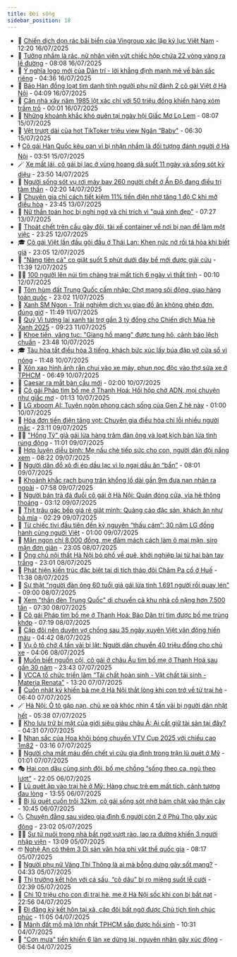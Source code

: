 ```yaml
---
title: Đời sống
sidebar_position: 18
---
```


<!-- dantri-doi-song:START -->
- 🥳 [Chiến dịch dọn rác bãi biển của Vingroup xác lập kỷ lục Việt Nam](https://dantri.com.vn/doi-song/chien-dich-don-rac-bai-bien-cua-vingroup-xac-lap-ky-luc-viet-nam-20250716185451845.htm) - 12:20 16/07/2025
- 🌁 [Tưởng nhầm là rác, nữ nhân viên vứt chiếc hộp chứa 22 vòng vàng ra lề đường](https://dantri.com.vn/doi-song/tuong-nham-la-rac-nu-nhan-vien-vut-chiec-hop-chua-22-vong-vang-ra-le-duong-20250716095548956.htm) - 08:08 16/07/2025
- 👀 [Ý nghĩa logo mới của Dân trí - lời khẳng định mạnh mẽ về bản sắc riêng](https://dantri.com.vn/doi-song/y-nghia-logo-moi-cua-dan-tri-loi-khang-dinh-manh-me-ve-ban-sac-rieng-20250716103645638.htm) - 04:36 16/07/2025
- 🐻 [Báo Hàn đồng loạt tìm danh tính người phụ nữ đánh 2 cô gái Việt ở Hà Nội](https://dantri.com.vn/doi-song/bao-han-dong-loat-tim-danh-tinh-nguoi-phu-nu-danh-2-co-gai-viet-o-ha-noi-20250716105147697.htm) - 04:09 16/07/2025
- 🦅 [Căn nhà xây năm 1985 lột xác chỉ với 50 triệu đồng khiến hàng xóm trầm trồ](https://dantri.com.vn/doi-song/can-nha-xay-nam-1985-lot-xac-chi-voi-50-trieu-dong-khien-hang-xom-tram-tro-20250715094109219.htm) - 00:01 16/07/2025
- 🦩 [Những khoảnh khắc khó quên tại ngày hội Giấc Mơ Lọ Lem](https://dantri.com.vn/doi-song/nhung-khoanh-khac-kho-quen-tai-ngay-hoi-giac-mo-lo-lem-20250715150256954.htm) - 08:07 15/07/2025
- 🦏 [Vệt trượt dài của hot TikToker triệu view Ngân “Baby&quot;](https://dantri.com.vn/doi-song/vet-truot-dai-cua-hot-tiktoker-trieu-view-ngan-baby-20250715111202631.htm) - 06:30 15/07/2025
- 🕴 [Cô gái Hàn Quốc kêu oan vì bị nhận nhầm là đối tượng đánh người ở Hà Nội](https://dantri.com.vn/doi-song/co-gai-han-quoc-keu-oan-vi-bi-nhan-nham-la-doi-tuong-danh-nguoi-o-ha-noi-20250715104452200.htm) - 03:51 15/07/2025
- 🪄 [Xe mất lái, cô gái bị lạc ở vùng hoang dã suốt 11 ngày và sống sót kỳ diệu](https://dantri.com.vn/doi-song/xe-mat-lai-co-gai-bi-lac-o-vung-hoang-da-suot-11-ngay-va-song-sot-ky-dieu-20250715002456799.htm) - 23:50 14/07/2025
- 🚦 [Người sống sót vụ rơi máy bay 260 người chết ở Ấn Độ đang điều trị tâm thần](https://dantri.com.vn/doi-song/nguoi-song-sot-vu-roi-may-bay-260-nguoi-chet-o-an-do-dang-dieu-tri-tam-than-20250714081643874.htm) - 02:20 14/07/2025
- 🤔 [Chuyên gia chỉ cách tiết kiệm 11% tiền điện nhờ tăng 1 độ C khi mở điều hòa](https://dantri.com.vn/doi-song/chuyen-gia-chi-cach-tiet-kiem-11-tien-dien-nho-tang-1-do-c-khi-mo-dieu-hoa-20250709115935870.htm) - 23:45 13/07/2025
- 🚦 [Nữ thần toán học bị nghi ngờ và chỉ trích vì &quot;quá xinh đẹp&quot;](https://dantri.com.vn/doi-song/nu-than-toan-hoc-bi-nghi-ngo-va-chi-trich-vi-qua-xinh-dep-20250713005651470.htm) - 07:27 13/07/2025
- 🐎 [Thoát chết trên cầu gãy đôi, tài xế container về nơi bị nạn để làm một việc](https://dantri.com.vn/doi-song/thoat-chet-tren-cau-gay-doi-tai-xe-container-ve-noi-bi-nan-de-lam-mot-viec-20250713010554711.htm) - 23:25 12/07/2025
- 🎓 [Cô gái Việt lần đầu gội đầu ở Thái Lan: Khen nức nở rồi tá hỏa khi biết giá](https://dantri.com.vn/doi-song/co-gai-viet-lan-dau-goi-dau-o-thai-lan-khen-nuc-no-roi-ta-hoa-khi-biet-gia-20250711015726743.htm) - 23:05 12/07/2025
- 🐘 [&quot;Nàng tiên cá&quot; co giật suốt 5 phút dưới đáy bể mới được giải cứu](https://dantri.com.vn/doi-song/nang-tien-ca-co-giat-suot-5-phut-duoi-day-be-moi-duoc-giai-cuu-20250712152029589.htm) - 11:39 12/07/2025
- 🧑‍🏫 [100 người lên núi tìm chàng trai mất tích 6 ngày vì thất tình](https://dantri.com.vn/doi-song/100-nguoi-len-nui-tim-chang-trai-mat-tich-6-ngay-vi-that-tinh-20250712014421318.htm) - 00:10 12/07/2025
- 🦒 [Tôm hùm đất Trung Quốc cấm nhập: Chợ mạng sôi động, giao hàng toàn quốc](https://dantri.com.vn/doi-song/tom-hum-dat-trung-quoc-cam-nhap-cho-mang-soi-dong-giao-hang-toan-quoc-20250709162110006.htm) - 23:02 11/07/2025
- 🧰 [Xanh SM Ngon - Trải nghiệm dịch vụ giao đồ ăn không ghép đơn, đúng giờ](https://dantri.com.vn/doi-song/xanh-sm-ngon-trai-nghiem-dich-vu-giao-do-an-khong-ghep-don-dung-gio-20250711184046921.htm) - 11:49 11/07/2025
- 🧐 [Quỹ Vì tương lai xanh tài trợ gần 3 tỷ đồng cho Chiến dịch Mùa hè Xanh 2025](https://dantri.com.vn/doi-song/quy-vi-tuong-lai-xanh-tai-tro-gan-3-ty-dong-cho-chien-dich-mua-he-xanh-2025-20250711161353863.htm) - 09:23 11/07/2025
- 🌮 [Khoe tiền, văng tục: &quot;Giang hồ mạng&quot; được tung hô, cảnh báo lệch chuẩn](https://dantri.com.vn/doi-song/khoe-tien-vang-tuc-giang-ho-mang-duoc-tung-ho-canh-bao-lech-chuan-20250710185935337.htm) - 23:48 10/07/2025
- 🎓 [Tàu hỏa tắt điều hòa 3 tiếng, khách bức xúc lấy búa đập vỡ cửa sổ vì nóng](https://dantri.com.vn/doi-song/tau-hoa-tat-dieu-hoa-3-tieng-khach-buc-xuc-lay-bua-dap-vo-cua-so-vi-nong-20250710170027343.htm) - 11:48 10/07/2025
- 🚀 [Xôn xao hình ảnh rắn chui vào xe máy, phun nọc độc vào thợ sửa xe ở TPHCM](https://dantri.com.vn/doi-song/xon-xao-hinh-anh-ran-chui-vao-xe-may-phun-noc-doc-vao-tho-sua-xe-o-tphcm-20250710082636573.htm) - 06:49 10/07/2025
- 🤖 [Caesar ra mắt bàn cầu mới](https://dantri.com.vn/doi-song/caesar-ra-mat-ban-cau-moi-20250709215230656.htm) - 02:00 10/07/2025
- 🤩 [Cô gái Pháp tìm bố mẹ ở Thanh Hoá: Hồi hộp chờ ADN, mọi chuyện như giấc mơ](https://dantri.com.vn/doi-song/co-gai-phap-tim-bo-me-o-thanh-hoa-hoi-hop-cho-adn-moi-chuyen-nhu-giac-mo-20250710071153139.htm) - 01:13 10/07/2025
- 👹 [LG xboom AI: Tuyên ngôn phong cách sống của Gen Z hè này](https://dantri.com.vn/doi-song/lg-xboom-ai-tuyen-ngon-phong-cach-song-cua-gen-z-he-nay-20250709221203995.htm) - 01:00 10/07/2025
- 🦩 [Hóa đơn tiền điện tăng vọt: Chuyên gia điều hòa chỉ lỗi nhiều người mắc](https://dantri.com.vn/doi-song/hoa-don-tien-dien-tang-vot-chuyen-gia-dieu-hoa-chi-loi-nhieu-nguoi-mac-20250709104756180.htm) - 23:11 09/07/2025
- 🧑‍🏫 [&quot;Hồng Tỷ&quot; giả gái lừa hàng trăm đàn ông và loạt kịch bản lừa tình rúng động](https://dantri.com.vn/doi-song/hong-ty-gia-gai-lua-hang-tram-dan-ong-va-loat-kich-ban-lua-tinh-rung-dong-20250709152939665.htm) - 11:01 09/07/2025
- 🌈 [Hợp luyện diễu binh: Mẹ nấu chè tiếp sức cho con, người dân đội nắng xem](https://dantri.com.vn/doi-song/hop-luyen-dieu-binh-me-nau-che-tiep-suc-cho-con-nguoi-dan-doi-nang-xem-20250709151813170.htm) - 08:22 09/07/2025
- 💃 [Người dân đổ xô đi ép dầu lạc vì lo ngại dầu ăn “bẩn”](https://dantri.com.vn/doi-song/nguoi-dan-do-xo-di-ep-dau-lac-vi-lo-ngai-dau-an-ban-20250707093135046.htm) - 08:01 09/07/2025
- 💂 [Khoảnh khắc rạch bụng trăn khổng lồ dài gần 9m đưa nạn nhân ra ngoài](https://dantri.com.vn/doi-song/khoanh-khac-rach-bung-tran-khong-lo-dai-gan-9m-dua-nan-nhan-ra-ngoai-20250709132942900.htm) - 07:58 09/07/2025
- 🦏 [Người bán trà đá đuổi cô gái ở Hà Nội: Quán đóng cửa, vỉa hè thông thoáng](https://dantri.com.vn/doi-song/nguoi-ban-tra-da-duoi-co-gai-o-ha-noi-quan-dong-cua-via-he-thong-thoang-20250709003234057.htm) - 03:12 09/07/2025
- 🤡 [Thịt trâu gác bếp giá rẻ giật mình: Quảng cáo đặc sản, khách ăn như bã mía](https://dantri.com.vn/doi-song/thit-trau-gac-bep-gia-re-giat-minh-quang-cao-dac-san-khach-an-nhu-ba-mia-20250704091810965.htm) - 02:29 09/07/2025
- 🫶 [Từ chiếc tivi đầu tiên đến kỷ nguyên “thấu cảm”: 30 năm LG đồng hành cùng người Việt](https://dantri.com.vn/doi-song/tu-chiec-tivi-dau-tien-den-ky-nguyen-thau-cam-30-nam-lg-dong-hanh-cung-nguoi-viet-20250708151645464.htm) - 01:00 09/07/2025
- 💪 [Mận ngon chỉ 8.000 đồng, mẹ đảm mách cách làm ô mai mận, siro mận đơn giản](https://dantri.com.vn/doi-song/man-ngon-chi-8000-dong-me-dam-mach-cach-lam-o-mai-man-siro-man-don-gian-20250708100801949.htm) - 23:05 08/07/2025
- 🦅 [Ông chủ nội thất Hà Nội bỏ phố về quê, khởi nghiệp lại từ hai bàn tay trắng](https://dantri.com.vn/doi-song/ong-chu-noi-that-ha-noi-bo-pho-ve-que-khoi-nghiep-lai-tu-hai-ban-tay-trang-20250707210436681.htm) - 23:01 08/07/2025
- 🧠 [Phát hiện kiến trúc đặc biệt tại di tích tháp đôi Chăm Pa cổ ở Huế](https://dantri.com.vn/doi-song/phat-hien-kien-truc-dac-biet-tai-di-tich-thap-doi-cham-pa-co-o-hue-20250708130144074.htm) - 11:38 08/07/2025
- 🦅 [Sự thật &quot;người đàn ông 60 tuổi giả gái lừa tình 1.691 người rồi quay lén&quot;](https://dantri.com.vn/doi-song/su-that-nguoi-dan-ong-60-tuoi-gia-gai-lua-tinh-1691-nguoi-roi-quay-len-20250708141228288.htm) - 09:00 08/07/2025
- 💪 [Xem &quot;thần đèn Trung Quốc&quot; di chuyển cả khu nhà cổ nặng hơn 7.500 tấn](https://dantri.com.vn/doi-song/xem-than-den-trung-quoc-di-chuyen-ca-khu-nha-co-nang-hon-7500-tan-20250708111146776.htm) - 07:30 08/07/2025
- 🧐 [Cô gái Pháp tìm bố mẹ ở Thanh Hoá: Báo Dân trí  tìm được bố mẹ trùng khớp](https://dantri.com.vn/doi-song/co-gai-phap-tim-bo-me-o-thanh-hoa-bao-dan-tri-tim-duoc-bo-me-trung-khop-20250708080822750.htm) - 07:19 08/07/2025
- 👀 [Cặp đôi nên duyên vợ chồng sau 35 ngày xuyên Việt vận động hiến máu](https://dantri.com.vn/doi-song/cap-doi-nen-duyen-vo-chong-sau-35-ngay-xuyen-viet-van-dong-hien-mau-20250707161229768.htm) - 04:42 08/07/2025
- 🎉 [Vụ ô tô chở 4 tấn vải bị lật: Người dân chuyển 40 triệu đồng cho chủ xe](https://dantri.com.vn/doi-song/vu-o-to-cho-4-tan-vai-bi-lat-nguoi-dan-chuyen-40-trieu-dong-cho-chu-xe-20250708104417837.htm) - 04:06 08/07/2025
- 💂 [Muốn biết nguồn cội, cô gái ở châu Âu tìm bố mẹ ở Thanh Hoá sau gần 30 năm](https://dantri.com.vn/doi-song/muon-biet-nguon-coi-co-gai-o-chau-au-tim-bo-me-o-thanh-hoa-sau-gan-30-nam-20250707211743862.htm) - 23:43 07/07/2025
- 🚀 [VCCA tổ chức triển lãm “Tái chất hoàn sinh - Vật chất tái sinh - Materia Renata”](https://dantri.com.vn/doi-song/vcca-to-chuc-trien-lam-tai-chat-hoan-sinh-vat-chat-tai-sinh-materia-renata-20250707200227261.htm) - 13:20 07/07/2025
- 👹 [Cuốn nhật ký khiến bà mẹ ở Hà Nội thắt lòng khi con trở về từ trại hè](https://dantri.com.vn/doi-song/cuon-nhat-ky-khien-ba-me-o-ha-noi-that-long-khi-con-tro-ve-tu-trai-he-20250704171511358.htm) - 06:40 07/07/2025
- 🪄 [Hà Nội: Ô tô gặp nạn, chủ xe oà khóc nhìn 4 tấn vải bị người dân nhặt hết](https://dantri.com.vn/doi-song/ha-noi-o-to-gap-nan-chu-xe-oa-khoc-nhin-4-tan-vai-bi-nguoi-dan-nhat-het-20250707122124590.htm) - 05:38 07/07/2025
- 🌁 [Kho lưu trữ bí mật của giới siêu giàu châu Á: Ai cất giữ tài sản tại đây?](https://dantri.com.vn/doi-song/kho-luu-tru-bi-mat-cua-gioi-sieu-giau-chau-a-ai-cat-giu-tai-san-tai-day-20250707112725454.htm) - 04:31 07/07/2025
- 🌋 [Nhan sắc của Hoa khôi bóng chuyền VTV Cup 2025 với chiều cao 1m82](https://dantri.com.vn/doi-song/nhan-sac-cua-hoa-khoi-bong-chuyen-vtv-cup-2025-voi-chieu-cao-1m82-20250707093911391.htm) - 03:16 07/07/2025
- 🦆 [Người cha mất máu đến chết vì cứu gia đình trong trận lũ quét ở Mỹ](https://dantri.com.vn/doi-song/nguoi-cha-mat-mau-den-chet-vi-cuu-gia-dinh-trong-tran-lu-quet-o-my-20250706221843567.htm) - 01:01 07/07/2025
- 🎭 [Hai con dâu cùng sinh đôi, bố mẹ chồng “sống theo ca, ngủ theo lượt”](https://dantri.com.vn/doi-song/hai-con-dau-cung-sinh-doi-bo-me-chong-song-theo-ca-ngu-theo-luot-20250704125134661.htm) - 22:05 06/07/2025
- 🤡 [Lũ quét ập vào trại hè ở Mỹ: Hàng chục trẻ em mất tích, cảnh tượng đau lòng](https://dantri.com.vn/doi-song/lu-quet-ap-vao-trai-he-o-my-hang-chuc-tre-em-mat-tich-canh-tuong-dau-long-20250706190115233.htm) - 13:55 06/07/2025
- 🦩 [Bị lũ quét cuốn trôi 32km, cô gái sống sót nhờ bám chặt vào thân cây](https://dantri.com.vn/doi-song/bi-lu-quet-cuon-troi-32km-co-gai-song-sot-nho-bam-chat-vao-than-cay-20250706132535785.htm) - 10:45 06/07/2025
- 🌜 [Chuyện đằng sau video gia đình 6 người còn 2 ở Phú Thọ gây xúc động](https://dantri.com.vn/doi-song/chuyen-dang-sau-video-gia-dinh-6-nguoi-con-2-o-phu-tho-gay-xuc-dong-20250704063537172.htm) - 23:02 05/07/2025
- 🧑‍🏫 [Sư tử nuôi trong nhà bất ngờ vượt rào, lao ra đường khiến 3 người nhập viện](https://dantri.com.vn/doi-song/su-tu-nuoi-trong-nha-bat-ngo-vuot-rao-lao-ra-duong-khien-3-nguoi-nhap-vien-20250705190648103.htm) - 13:09 05/07/2025
- 🤓 [Nghệ An có thêm 3 Di sản văn hóa phi vật thể quốc gia](https://dantri.com.vn/doi-song/nghe-an-co-them-3-di-san-van-hoa-phi-vat-the-quoc-gia-20250705124307819.htm) - 08:17 05/07/2025
- 🤗 [Người phụ nữ Vàng Thị Thông là ai mà bỗng dưng gây sốt mạng?](https://dantri.com.vn/doi-song/nguoi-phu-nu-vang-thi-thong-la-ai-ma-bong-dung-gay-sot-mang-20250702224423578.htm) - 04:33 05/07/2025
- 🦒 [Thị trưởng kết hôn với cá sấu, “cô dâu” bị rọ miệng suốt lễ cưới](https://dantri.com.vn/doi-song/thi-truong-ket-hon-voi-ca-sau-co-dau-bi-ro-mieng-suot-le-cuoi-20250705002026967.htm) - 02:39 05/07/2025
- 💂 [Chi 10 triệu cho con đi trại hè, mẹ ở Hà Nội sốc khi con bị bắt nạt](https://dantri.com.vn/doi-song/chi-10-trieu-cho-con-di-trai-he-me-o-ha-noi-soc-khi-con-bi-bat-nat-20250704151046913.htm) - 22:56 04/07/2025
- 🚀 [Đi đăng ký kết hôn tại xã, cặp đôi bất ngờ được Chủ tịch tỉnh chúc phúc](https://dantri.com.vn/doi-song/di-dang-ky-ket-hon-tai-xa-cap-doi-bat-ngo-duoc-chu-tich-tinh-chuc-phuc-20250704164633621.htm) - 11:05 04/07/2025
- 🐲 [Mảnh đất mồ mả lớn nhất TPHCM sắp được hồi sinh](https://dantri.com.vn/xa-hoi/manh-dat-mo-ma-lon-nhat-tphcm-sap-duoc-hoi-sinh-20250704165441500.htm) - 10:31 04/07/2025
- 🎡 [&quot;Cơn mưa&quot; tiền khiến 6 làn xe dừng lại, nguyên nhân gây xúc động](https://dantri.com.vn/doi-song/con-mua-tien-khien-6-lan-xe-dung-lai-nguyen-nhan-gay-xuc-dong-20250703205927886.htm) - 06:54 04/07/2025<!-- dantri-doi-song:END -->

